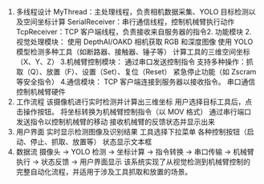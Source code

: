 1. 多线程设计
MyThread：主处理线程，负责相机数据采集、YOLO 目标检测以及空间坐标计算
SerialReceiver：串行通信线程，控制机械臂执行动作
TcpReceiver：TCP 客户端线程，负责接收来自服务器的指令2. 功能模块
2.视觉处理模块：
使用 DepthAI/OAKD 相机获取 RGB 和深度图像
使用 YOLO 模型检测多种工具（如断路器、接触器、锤子等）
计算工具的三维空间坐标（X、Y、Z）
3.机械臂控制模块：
通过串口发送控制指令
支持多种操作：抓取（Q）、放置（F）、设置（Set）、复位（Reset）
紧急停止功能（如 Zscram 等安全指令）
4.通信模块：
TCP 客户端连接到服务器以接收指令。
串口通信控制机械臂硬件
5. 工作流程
该摄像机进行实时检测并计算出三维坐标
用户选择目标工具后，点击操作按钮。
将坐标转换为机械臂控制指令（以 MOV 格式）
通过串行端口发送指令以控制机械臂的移动
接收机械臂的反馈状态并显示出来
6. 用户界面
实时显示检测图像及识别结果
工具选择下拉菜单
各种控制按钮（启动、停止、抓取、放置等）
状态显示文本框
7. 数据流
摄像头 → YOLO 检测 → 坐标计算 → 指令转换 → 串口传输 → 机械臂执行 → 状态反馈 → 用户界面显示
该系统实现了从视觉检测到机械臂控制的完整自动化流程，并适用于涉及工具抓取和放置的场景。
